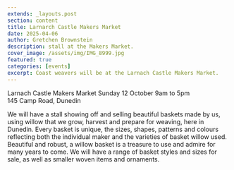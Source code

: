 ```yaml
---
extends: _layouts.post
section: content
title: Larnarch Castle Makers Market
date: 2025-04-06
author: Gretchen Brownstein
description: stall at the Makers Market. 
cover_image: /assets/img/IMG_8999.jpg
featured: true
categories: [events]
excerpt: Coast weavers will be at the Larnach Castle Makers Market.
---
```

Larnach Castle Makers Market
Sunday 12 October 9am to 5pm  
145 Camp Road, Dunedin  

We will have a stall showing off and selling beautiful baskets made by us, using willow that we grow, harvest and prepare for weaving, here in Dunedin. Every basket is unique, the sizes, shapes, patterns and colours reflecting both the individual maker and the varieties of basket willow used. Beautiful and robust, a willow basket is a treasure to use and admire for many years to come. We will have a range of basket styles and sizes for sale, as well as smaller woven items and ornaments.  


